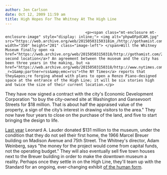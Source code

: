 ```yaml
---
author: Jen Carlson
date: Oct 12, 2009 11:59 am
title: High Hopes For The Whitney At The High Line
---
```


	
										<p><span class="mt-enclosure mt-enclosure-image" style="display: inline;"> <img alt="phpwOFpdCAM.jpg" src="https://web.archive.org/web/20150503150318im_/http://gothamist.com/attachments/arts_jen/phpwOFpdCAM.jpg" width="350" height="201" class="image-left"> </span>Will the Whitney Museum finally open <a href="https://web.archive.org/web/20150503150318/http://gothamist.com/2008/05/03/the_whitney.php">a second location</a>? An agreement between the museum and the city has been three years in the making, but <a href="https://web.archive.org/web/20150503150318/http://www.nytimes.com/2009/10/12/arts/design/12museum.html?_r=1&amp;partner=rss&amp;emc=rss">the NY Times</a> reports that they&apos;re forging ahead with plans to open a Renzo Piano-designed space at the entrance of the High Line; it will be six stories high and twice the size of their current location.</p>

<p>They have now signed a contract with the city&apos;s Economic Development Corporation &quot;to buy the city-owned site at Washington and Gansevoort Streets for $18 million. That is about half the appraised value of the property, a sign of the city&#x2019;s interest in drawing visitors to the area.&quot; They now have four years to close on the purchase of the land, and five to start bringing the design to life. </p>

<p><a href="https://web.archive.org/web/20150503150318/http://gothamist.com/2008/03/19/whitney_museum_1.php">Last year</a> Leonard A. Lauder donated $131 million to the museum, under the condition that they do not sell their first home, the 1966 Marcel Breuer building on Madison Avenue and 75th Street. The Whitney&apos;s director, Adam Weinberg, says &quot;the money for the project would come from capital funds, not the operating budget.&quot; They will also eventually sell five town houses next to the Breuer building in order to make the downtown museum a reality. Perhaps once they settle in on the High Line, they&apos;ll team up with the Standard for an ongoing, ever-changing exhibit <a href="https://web.archive.org/web/20150503150318/http://gothamist.com/2009/08/26/exhibitionists_are_standard_at_hote.php">of the human form</a>.</p>					
										
									
				